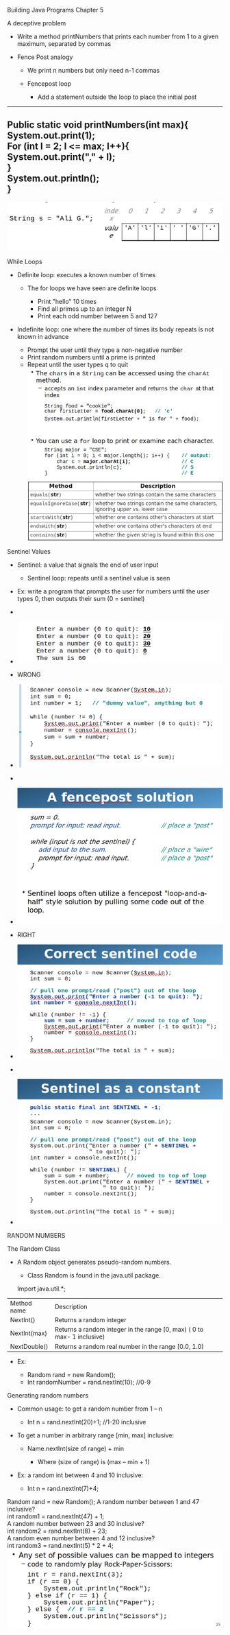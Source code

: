 Building Java Programs Chapter 5
   

A deceptive problem

- Write a method printNumbers that prints each number from 1 to a given maximum, separated by commas
 
- Fence Post analogy
    
    - We print n numbers but only need n-1 commas
    - Fencepost loop
        
        - Add a statement outside the loop to place the initial post

-------------------------------------------------------------------------------------------------------------------------------  
Public static void printNumbers(int max){  
System.out.print(1);  
For (int I = 2; I <= max; I++){  
System.out.print("," + I);  
}  
System.out.println();  
}  
------------------------------------------------------------------------------------------------------------------------------

![Fencepost answer // Prints a It prime numbers up to the iven max. public static void printPrimes(int max; { if (max 2) { System. out . print( "2"); for (int i 3; 1 <= max; i++) { if (countFactors(i) = 22 { System. out . print( " , System. out . println(); // Returns how many factors the given number has. public static int countFactors(int number) { int count for (int i 1; i <= number; i++) { If (number % i count +4 ; // i is a factor of n Imber return count; ](03%20-%20Spring%20'23/COSC236/Day8.md%201/Exported%20image%2020240525204023-0.png)

While Loops

- Definite loop: executes a known number of times
    
    - The for loops we have seen are definite loops
        
        - Print "hello" 10 times
        - Find all primes up to an integer N
        - Print each odd number between 5 and 127
- Indefinite loop: one where the number of times its body repeats is not known in advance
    
    - Prompt the user until they type a non-negative number
    - Print random numbers until a prime is printed
    - Repeat until the user types q to quit
 ![The while loo • while loop: Repeatedly executes its body as long as a logical test is true. while (test) { statement(s) ; • Example: int num = 1; while (num <= 200) { System. out.print(num + ' num = num * 2; // output: 1 2 4 8 16 32 64 init ia Liz at ion test update 128 ](03%20-%20Spring%20'23/COSC236/Day8.md%201/Exported%20image%2020240525204023-1.png)  
![Exam le while loo // finds the first factor of 91, other than 1 int n = 91 int factor = 2 while (n % factor != O) { factor ++ ; "First factor is " // output: First factor is 7 + fact O r ) ; — while is better than for because we don't know how many times we will need to increment to find the factor. ](03%20-%20Spring%20'23/COSC236/Day8.md%201/Exported%20image%2020240525204023-2.png)

Sentinel Values

- Sentinel: a value that signals the end of user input
    
    - Sentinel loop: repeats until a sentinel value is seen
- Ex: write a program that prompts the user for numbers until the user types 0, then outputs their sum (0 = sentinel)
-   
    
- ![Enter a Enter a Enter a Enter a The sum number number number number is 60 to to to to quit): quit): quit): quit): 10 20 30 ](Exported%20image%2020240525204023-3.png)
- WRONG
- ![Scanner console = new Scanner int sum = @ int number = 1 // 'J dummy va , anything but O while (number ! — "Enter a number (E) to quit): " number = ; sum = sum + number; total is + sum); ](Exported%20image%2020240525204023-4.png)
-   
    
- ![A fencepost solution sum = O. prompt for input; read input. while (input is not the sentinel) { add input to the sum. prompt for input; read input. //p/ace a "post" //p/ace a "wire" //p/ace a "post" • Sentinel loops often utilize a fencepost "loop-and-a- half" style solution by pulling some code out of the loop. ](Exported%20image%2020240525204023-5.png)
- RIGHT
- ![Correct sentinel code Scanner console = new Scanner int sum = E); // pun one prompt/read ("post") out "Enter a number (-1 int number = qeosgwneunx(); while (number ! = sum + number; // moved sum = "Enter a number number = ; total is of the loop to quit): ' to top of loop (-1 to quit): sum); ](Exported%20image%2020240525204023-6.png)
-   
    
- ![Sentinel as a constant public static final int SENTINEL = -1; Scanner console = new Scanner (System. in); int sum = E); // pun one prompt/read ("post") out of the loop System. out.print( "Enter a number + SENTINEL + to quit): int number = console.nextlnt(); while (number SENTINEL) { sum = sum + number; // moved to top of loop System. out.print( "Enter a number (" + SENTINEL + to quit): number = console. nextlnt(); System. out.println( "The total is ' + sum); ](Exported%20image%2020240525204023-7.png)
    
RANDOM NUMBERS
 
The Random Class

- A Random object generates pseudo-random numbers.
    
    - Class Random is found in the java.util package.
    
    Import java.util.*;
    

|   |   |
|---|---|
|Method name|Description|
|NextInt()|Returns a random integer|
|NextInt(max)|Returns a random integer in the range [0, max) ( 0 to max- 1 inclusive)|
|NextDouble()|Returns a random real number in the range [0.0, 1.0)|
 
- Ex:
    
    - Random rand = new Random();
    - Int randomNumber = rand.nextInt(10); //0-9
 
Generating random numbers

- Common usage: to get a random number from 1 – n
    
    - Int n = rand.nextInt(20)+1; //1-20 inclusive
- To get a number in arbitrary range [min, max] inclusive:
    
    - Name.nextInt(size of range) + min
        
        - Where (size of range) is (max – min + 1)
- Ex: a random int between 4 and 10 inclusive:
    
    - Int n = rand.nextInt(7)+4;
   

Random rand = new Random();   A random number between 1 and 47 inclusive?  
int random1 = rand.nextInt(47) + 1;     
A random number between 23 and 30 inclusive?  
int random2 = rand.nextInt(8) + 23;     
A random even number between 4 and 12 inclusive?  
int random3 = rand.nextInt(5) * 2 + 4;
 ![• Any set of possible values can be mapped to integers — code to randomly play Rock-paper-scissors: int r = rand. nextInt(3); if (r O) { system . out . pr int In ( " Rock"); } else if (r 1) { system . out . pr int In ( " paper" ) ; } else { // r 2 system . out . pr int In ( " scis sor s" ) ; ](Exported%20image%2020240525204023-8.png)